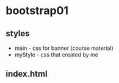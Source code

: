# bootstrap01
## styles
* main - css for banner (course material) 
* myStyle - css that created by me

## index.html 